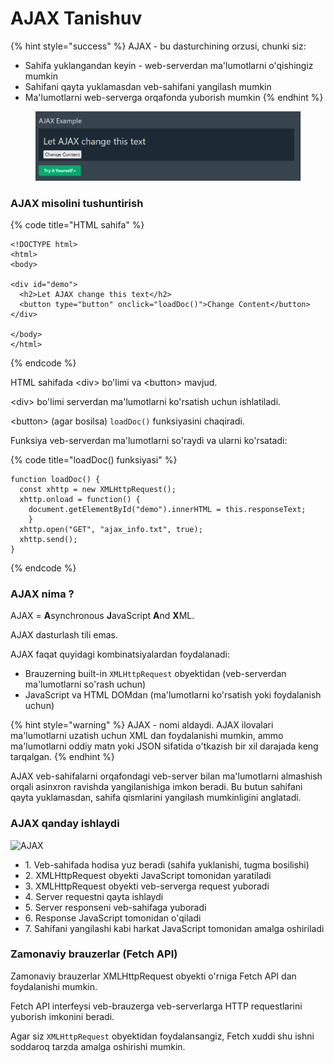 # AJAX Tanishuv

{% hint style="success" %}
AJAX - bu dasturchining orzusi, chunki siz:

* Sahifa yuklangandan keyin - web-serverdan ma'lumotlarni o'qishingiz mumkin
* Sahifani qayta yuklamasdan veb-sahifani yangilash mumkin
* Ma'lumotlarni web-serverga orqafonda yuborish mumkin
{% endhint %}

<figure><img src="../../.gitbook/assets/image (20).png" alt=""><figcaption></figcaption></figure>

### AJAX misolini tushuntirish

{% code title="HTML sahifa" %}
```
<!DOCTYPE html>
<html>
<body>

<div id="demo">
  <h2>Let AJAX change this text</h2>
  <button type="button" onclick="loadDoc()">Change Content</button>
</div>

</body>
</html>
```
{% endcode %}

HTML sahifada \<div> bo'limi va \<button> mavjud.

\<div> bo'limi serverdan ma'lumotlarni ko'rsatish uchun ishlatiladi.

\<button> (agar bosilsa) `loadDoc()` funksiyasini chaqiradi.

Funksiya veb-serverdan ma'lumotlarni so'raydi va ularni ko'rsatadi:

{% code title="loadDoc() funksiyasi" %}
```
function loadDoc() {
  const xhttp = new XMLHttpRequest();
  xhttp.onload = function() {
    document.getElementById("demo").innerHTML = this.responseText;
    }
  xhttp.open("GET", "ajax_info.txt", true);
  xhttp.send();
}
```
{% endcode %}

### AJAX nima ?

AJAX = **A**synchronous **J**avaScript **A**nd **X**ML.

AJAX dasturlash tili emas.

AJAX faqat quyidagi kombinatsiyalardan foydalanadi:

* Brauzerning built-in `XMLHttpRequest` obyektidan (veb-serverdan ma'lumotlarni so'rash uchun)
* JavaScript va HTML DOMdan (ma'lumotlarni ko'rsatish yoki foydalanish uchun)

{% hint style="warning" %}
AJAX - nomi aldaydi. AJAX ilovalari ma'lumotlarni uzatish uchun XML dan foydalanishi mumkin, ammo ma'lumotlarni oddiy matn yoki JSON sifatida o'tkazish bir xil darajada keng tarqalgan.
{% endhint %}

AJAX veb-sahifalarni orqafondagi veb-server bilan ma'lumotlarni almashish orqali asinxron ravishda yangilanishiga imkon beradi. Bu butun sahifani qayta yuklamasdan, sahifa qismlarini yangilash mumkinligini anglatadi.

### AJAX qanday ishlaydi

![AJAX](https://www.w3schools.com/js/pic\_ajax.gif)

* 1\. Veb-sahifada hodisa yuz beradi (sahifa yuklanishi, tugma bosilishi)
* 2\. XMLHttpRequest obyekti JavaScript tomonidan yaratiladi
* 3\. XMLHttpRequest obyekti veb-serverga request yuboradi
* 4\. Server requestni qayta ishlaydi
* 5\. Server responseni veb-sahifaga yuboradi
* 6\. Response JavaScript tomonidan o'qiladi
* 7\. Sahifani yangilashi kabi harkat JavaScript tomonidan amalga oshiriladi

### Zamonaviy brauzerlar (Fetch API)

Zamonaviy brauzerlar XMLHttpRequest obyekti o'rniga Fetch API dan foydalanishi mumkin.

Fetch API interfeysi veb-brauzerga veb-serverlarga HTTP requestlarini yuborish imkonini beradi.

Agar siz `XMLHttpRequest` obyektidan foydalansangiz, Fetch xuddi shu ishni soddaroq tarzda amalga oshirishi mumkin.
